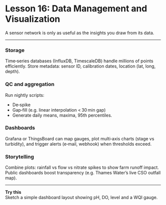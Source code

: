 # Lesson 16: Data Management and Visualization

A sensor network is only as useful as the insights you draw from its data.

---

### Storage
Time‑series databases (InfluxDB, TimescaleDB) handle millions of points efficiently. Store metadata: sensor ID, calibration dates, location (lat, long, depth).

### QC and aggregation
Run nightly scripts:  
* De‑spike  
* Gap‑fill (e.g. linear interpolation < 30 min gap)  
* Generate daily means, maxima, 95th percentiles.

### Dashboards
Grafana or ThingsBoard can map gauges, plot multi‑axis charts (stage vs turbidity), and trigger alerts (e‑mail, webhook) when thresholds exceed.

### Storytelling
Combine plots: rainfall vs flow vs nitrate spikes to show farm runoff impact. Public dashboards boost transparency (e.g. Thames Water’s live CSO outfall map).

---

**Try this**  
Sketch a simple dashboard layout showing pH, DO, level and a WQI gauge.

